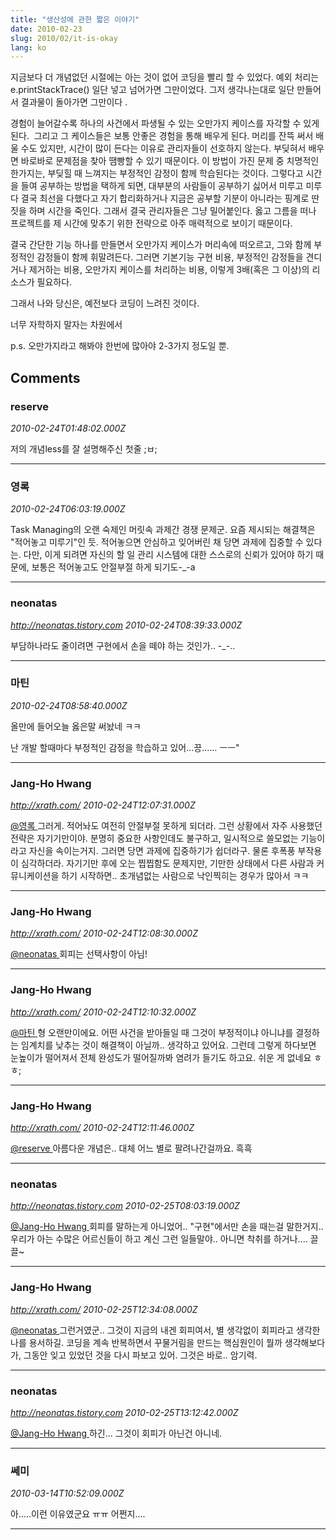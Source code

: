 ```yaml
---
title: "생산성에 관한 짧은 이야기"
date: 2010-02-23
slug: 2010/02/it-is-okay
lang: ko
---
```


지금보다 더 개념없던 시절에는 아는 것이 없어 코딩을 빨리 할 수 있었다. 예외 처리는 e.printStackTrace() 일단 넣고 넘어가면 그만이었다. 그저 생각나는대로 일단 만들어서 결과물이 돌아가면 그만이다 .

경험이 늘어갈수록 하나의 사건에서 파생될 수 있는 오만가지 케이스를 자각할 수 있게 된다.  그리고 그 케이스들은 보통 안좋은 경험을 통해 배우게 된다. 머리를 잔뜩 써서 배울 수도 있지만, 시간이 많이 든다는 이유로 관리자들이 선호하지 않는다. 부딪혀서 배우면 바로바로 문제점을 찾아 땜빵할 수 있기 때문이다. 이 방법이 가진 문제 중 치명적인 한가지는, 부딪힐 때 느껴지는 부정적인 감정이 함께 학습된다는 것이다. 그렇다고 시간을 들여 공부하는 방법을 택하게 되면, 대부분의 사람들이 공부하기 싫어서 미루고 미루다 결국 최선을 다했다고 자기 합리화하거나 지금은 공부할 기분이 아니라는 핑계로 딴짓을 하며 시간을 죽인다. 그래서 결국 관리자들은 그냥 밀어붙인다. 옳고 그름을 떠나 프로젝트를 제 시간에 맞추기 위한 전략으로 아주 매력적으로 보이기 때문이다.

결국 간단한 기능 하나를 만들면서 오만가지 케이스가 머리속에 떠오르고, 그와 함께 부정적인 감정들이 함께 휘말려든다. 그러면 기본기능 구현 비용, 부정적인 감정들을 견디거나 제거하는 비용, 오만가지 케이스를 처리하는 비용, 이렇게 3배(혹은 그 이상)의 리소스가 필요하다.

그래서 나와 당신은, 예전보다 코딩이 느려진 것이다.

너무 자학하지 말자는 차원에서

p.s. 오만가지라고 해봐야 한번에 많아야 2-3가지 정도일 뿐.

## Comments

### reserve
*2010-02-24T01:48:02.000Z*

저의 개념less를 잘 설명해주신 첫줄 ;ㅂ;

---

### 영록
*2010-02-24T06:03:19.000Z*

Task Managing의 오랜 숙제인 머릿속 과제간 경쟁 문제군. 요즘 제시되는 해결책은 "적어놓고 미루기"인 듯. 적어놓으면 안심하고 잊어버린 채 당면 과제에 집중할 수 있다는. 다만, 이게 되려면 자신의 할 일 관리 시스템에 대한 스스로의 신뢰가 있어야 하기 때문에, 보통은 적어놓고도 안절부절 하게 되기도-_-a

---

### neonatas
*http://neonatas.tistory.com*
*2010-02-24T08:39:33.000Z*

부담하나라도 줄이려면 구현에서 손을 떼야 하는 것인가.. -_-..

---

### 마틴
*2010-02-24T08:58:40.000Z*

올만에 들어오늘 옳은말 써놨네 ㅋㅋ

난 개발 할때마다 부정적인 감정을 학습하고 있어...끙...... ㅡㅡ"

---

### Jang-Ho Hwang
*http://xrath.com/*
*2010-02-24T12:07:31.000Z*

[@영록 ](#comment-3930)
그러게. 적어놔도 여전히 안절부절 못하게 되더라. 그런 상황에서 자주 사용했던 전략은 자기기만이야. 분명히 중요한 사항인데도 불구하고, 일시적으로 쓸모없는 기능이라고 자신을 속이는거지. 그러면 당면 과제에 집중하기가 쉽더라구. 물론 후폭풍 부작용이 심각하더라. 자기기만 후에 오는 찝찝함도 문제지만, 기만한 상태에서 다른 사람과 커뮤니케이션을 하기 시작하면.. 초개념없는 사람으로 낙인찍히는 경우가 많아서 ㅋㅋ

---

### Jang-Ho Hwang
*http://xrath.com/*
*2010-02-24T12:08:30.000Z*

[@neonatas ](#comment-3931) 
회피는 선택사항이 아님!

---

### Jang-Ho Hwang
*http://xrath.com/*
*2010-02-24T12:10:32.000Z*

[@마틴 ](#comment-3932) 
형 오랜만이에요. 어떤 사건을 받아들일 때 그것이 부정적이냐 아니냐를 결정하는 임계치를 낮추는 것이 해결책이 아닐까.. 생각하고 있어요. 그런데 그렇게 하다보면 눈높이가 떨어져서 전체 완성도가 떨어질까봐 염려가 들기도 하고요. 쉬운 게 없네요 ㅎㅎ;

---

### Jang-Ho Hwang
*http://xrath.com/*
*2010-02-24T12:11:46.000Z*

[@reserve ](#comment-3929) 
아름다운 개념은.. 대체 어느 별로 팔려나간걸까요. 흑흑

---

### neonatas
*http://neonatas.tistory.com*
*2010-02-25T08:03:19.000Z*

[@Jang-Ho Hwang  ](#comment-3934) 
회피를 말하는게 아니었어.. "구현"에서만 손을 때는걸 말한거지.. 우리가 아는 수많은 어르신들이 하고 계신 그런 일들말야.. 아니면 착취를 하거나.... 끌끌~

---

### Jang-Ho Hwang
*http://xrath.com/*
*2010-02-25T12:34:08.000Z*

[@neonatas ](#comment-3939) 
그런거였군.. 그것이 지금의 내겐 회피여서, 별 생각없이 회피라고 생각한 나를 용서하길. 
코딩을 계속 반복하면서 꾸물거림을 만드는 핵심원인이 뭘까 생각해보다가, 그동안 잊고 있었던 것을 다시 파보고 있어. 그것은 바로.. 암기력.

---

### neonatas
*http://neonatas.tistory.com*
*2010-02-25T13:12:42.000Z*

[@Jang-Ho Hwang  ](#comment-3940) 
하긴... 그것이 회피가 아닌건 아니네.

---

### 쎄미
*2010-03-14T10:52:09.000Z*

아.....이런 이유였군요 ㅠㅠ 어쩐지....

---

